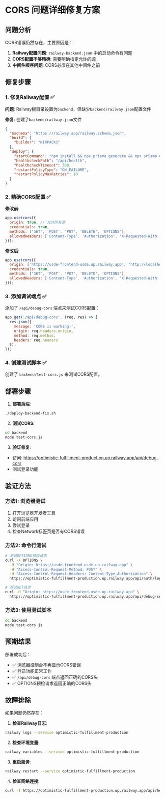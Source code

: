 # CORS 问题详细修复方案

## 问题分析

CORS错误仍然存在，主要原因是：

1. **Railway配置问题**: `railway-backend.json` 中的启动命令有问题
2. **CORS配置不够精确**: 需要明确指定允许的源
3. **中间件顺序问题**: CORS必须在其他中间件之前

## 修复步骤

### 1. 修复Railway配置 ✅

**问题**: Railway根目录设置为`backend`，但缺少`backend/railway.json`配置文件

**修复**: 创建了`backend/railway.json`文件
```json
{
  "$schema": "https://railway.app/railway.schema.json",
  "build": {
    "builder": "NIXPACKS"
  },
  "deploy": {
    "startCommand": "npm install && npx prisma generate && npx prisma db push && npm start",
    "healthcheckPath": "/api/health",
    "healthcheckTimeout": 300,
    "restartPolicyType": "ON_FAILURE",
    "restartPolicyMaxRetries": 10
  }
}
```

### 2. 精确CORS配置 ✅

**修改前**:
```javascript
app.use(cors({
  origin: true, // 允许所有源
  credentials: true,
  methods: ['GET', 'POST', 'PUT', 'DELETE', 'OPTIONS'],
  allowedHeaders: ['Content-Type', 'Authorization', 'X-Requested-With', 'Origin', 'Accept']
}));
```

**修改后**:
```javascript
app.use(cors({
  origin: ['https://usde-frontend-usde.up.railway.app', 'http://localhost:3000'],
  credentials: true,
  methods: ['GET', 'POST', 'PUT', 'DELETE', 'OPTIONS'],
  allowedHeaders: ['Content-Type', 'Authorization', 'X-Requested-With', 'Origin', 'Accept']
}));
```

### 3. 添加调试端点 ✅

添加了 `/api/debug-cors` 端点来测试CORS配置：
```javascript
app.get('/api/debug-cors', (req, res) => {
  res.json({
    message: 'CORS is working!',
    origin: req.headers.origin,
    method: req.method,
    headers: req.headers
  });
});
```

### 4. 创建测试脚本 ✅

创建了 `backend/test-cors.js` 来测试CORS配置。

## 部署步骤

1. **部署后端**:
```bash
./deploy-backend-fix.sh
```

2. **测试CORS**:
```bash
cd backend
node test-cors.js
```

3. **验证修复**:
- 访问: https://optimistic-fulfillment-production.up.railway.app/api/debug-cors
- 测试登录功能

## 验证方法

### 方法1: 浏览器测试
1. 打开浏览器开发者工具
2. 访问前端应用
3. 尝试登录
4. 检查Network标签页是否有CORS错误

### 方法2: 命令行测试
```bash
# 测试OPTIONS预检请求
curl -X OPTIONS \
  -H "Origin: https://usde-frontend-usde.up.railway.app" \
  -H "Access-Control-Request-Method: POST" \
  -H "Access-Control-Request-Headers: Content-Type,Authorization" \
  https://optimistic-fulfillment-production.up.railway.app/api/auth/login

# 测试GET请求
curl -H "Origin: https://usde-frontend-usde.up.railway.app" \
  https://optimistic-fulfillment-production.up.railway.app/api/debug-cors
```

### 方法3: 使用测试脚本
```bash
cd backend
node test-cors.js
```

## 预期结果

部署成功后：
- ✅ 浏览器控制台不再显示CORS错误
- ✅ 登录功能正常工作
- ✅ `/api/debug-cors` 端点返回正确的CORS头
- ✅ OPTIONS预检请求返回正确的CORS头

## 故障排除

如果问题仍然存在：

1. **检查Railway日志**:
```bash
railway logs --service optimistic-fulfillment-production
```

2. **检查环境变量**:
```bash
railway variables --service optimistic-fulfillment-production
```

3. **重启服务**:
```bash
railway restart --service optimistic-fulfillment-production
```

4. **检查网络连接**:
```bash
curl -I https://optimistic-fulfillment-production.up.railway.app/api/health
``` 